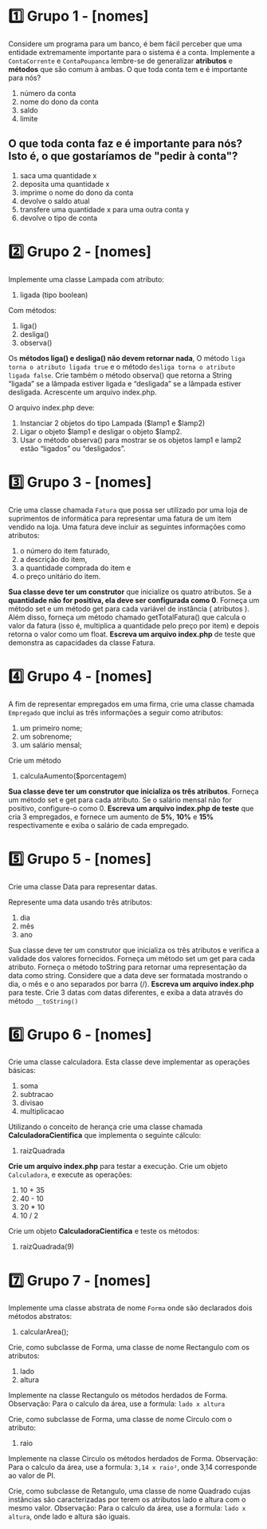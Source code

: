 # :one: Grupo 1 - [nomes]
Considere um programa para um banco, é bem fácil perceber que uma entidade extremamente importante para o sistema é a conta. Implemente a ```ContaCorrente``` e ```ContaPoupanca``` lembre-se de generalizar **atributos** e **métodos** que são comum à ambas.
O que toda conta tem e é importante para nós?

1. número da conta
2. nome do dono da conta
3. saldo
4. limite

## O que toda conta faz e é importante para nós? Isto é, o que gostaríamos de "pedir à conta"?

1. saca uma quantidade x
2. deposita uma quantidade x
3. imprime o nome do dono da conta
4. devolve o saldo atual
5. transfere uma quantidade x para uma outra conta y
6. devolve o tipo de conta

# :two: Grupo 2 - [nomes]
Implemente uma classe Lampada com atributo:

1. ligada (tipo boolean) 

Com métodos:

1. liga()
2. desliga()
3. observa()

Os __métodos liga() e desliga() não devem retornar nada__, O método ```liga torna o atributo ligada true``` e o método ```desliga torna o atributo ligada false```.
Crie também o método observa() que retorna a String “ligada” se a lâmpada estiver ligada e “desligada” se a lâmpada estiver desligada. Acrescente um arquivo index.php.

O arquivo index.php deve:
1. Instanciar 2 objetos do tipo Lampada ($lamp1 e $lamp2)
2. Ligar o objeto $lamp1 e desligar o objeto $lamp2.
3. Usar o método observa() para mostrar se os objetos lamp1 e lamp2 estão “ligados” ou “desligados”.

# :three: Grupo 3 - [nomes]
Crie uma classe chamada ```Fatura``` que possa ser utilizado por uma loja de suprimentos de informática para representar uma fatura de um item vendido na loja.
Uma fatura deve incluir as seguintes informações como atributos:
1. o número do item faturado,
2. a descrição do item,
3. a quantidade comprada do item e
4. o preço unitário do item.

**Sua classe deve ter um construtor** que inicialize os quatro atributos. Se a **quantidade não for positiva, ela deve ser configurada como 0**.
Forneça um método set e um método get para cada variável de instância ( atributos ). Além disso, forneça um método chamado getTotalFatura() que calcula o valor da fatura (isso é, multiplica a quantidade pelo preço por item) e depois retorna o valor como um float. **Escreva um arquivo index.php** de teste que demonstra as capacidades da classe Fatura.
# :four: Grupo 4 - [nomes]
A fim de representar empregados em uma firma, crie uma classe chamada ```Empregado``` que
inclui as três informações a seguir como atributos:

1. um primeiro nome;
2. um sobrenome;
3. um salário mensal;

Crie um método
1. calculaAumento($porcentagem)

**Sua classe deve ter um construtor que inicializa os três atributos**. Forneça um método set e get para cada atributo. Se o salário mensal não for positivo, configure-o como 0. **Escreva um arquivo index.php de teste** que cria 3 empregados, e fornece um aumento de **5%**, **10%** e **15%** respectivamente e exiba o salário de cada empregado.

# :five: Grupo 5 - [nomes]
Crie uma classe Data para representar datas.

Represente uma data usando três atributos:
1. dia
2. mês
3. ano

Sua classe deve ter um construtor que inicializa os três atributos e verifica a validade dos valores fornecidos. Forneça um método set um get para cada atributo.
Forneça o método toString para retornar uma representação da data como string.
Considere que a data deve ser formatada mostrando o dia, o mês e o ano separados por barra (/).
**Escreva um arquivo index.php** para teste. Crie 3 datas com datas diferentes, e exiba a data através do método ```__toString()```

# :six: Grupo 6 - [nomes]
Crie uma classe calculadora. Esta classe deve implementar as
operações básicas:
1. soma
2. subtracao
3. divisao
4. multiplicacao

Utilizando o conceito de herança crie uma classe chamada **CalculadoraCientifica** que implementa o seguinte cálculo: 

1. raizQuadrada

**Crie um arquivo index.php** para testar a execução. Crie um objeto ```Calculadora```, e execute as operações:
1. 10 + 35
2. 40 - 10
3. 20 * 10
4. 10 / 2

Crie um objeto **CalculadoraCientifica** e teste os métodos:
1. raizQuadrada(9)

# :seven: Grupo 7 - [nomes]
Implemente uma classe abstrata de nome ```Forma``` onde são declarados dois
métodos abstratos:
1. calcularArea();

Crie, como subclasse de Forma, uma classe de nome Rectangulo com os atributos:
1. lado
2. altura

Implemente na classe Rectangulo os métodos herdados de Forma.
Observação: Para o calculo da área, use a formula: ```lado x altura```

Crie, como subclasse de Forma, uma classe de nome Circulo com o atributo:
1. raio

Implemente na classe Circulo os métodos herdados de Forma.
Observação: Para o calculo da área, use a formula: ```3,14 x raio²```, onde 3,14 corresponde ao valor de PI.

Crie, como subclasse de Retangulo, uma classe de nome Quadrado cujas instâncias são caracterizadas por terem os atributos lado e altura com o mesmo valor.
Observação: Para o calculo da área, use a formula: ```lado x altura```, onde lado e altura são iguais.